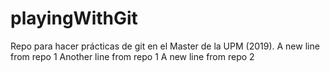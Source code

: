 # playingWithGit
Repo para hacer prácticas de git en el Master de la UPM (2019).
A new line from repo 1
Another line from repo 1
A new line from repo 2


